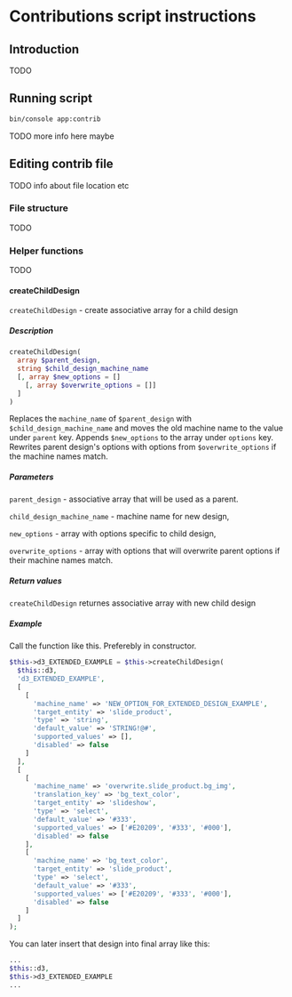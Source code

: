 # Contributions script instructions

## Introduction

TODO

## Running script

```bash
bin/console app:contrib
```

TODO more info here maybe

## Editing contrib file

TODO info about file location etc

### File structure

TODO

### Helper functions

TODO

#### createChildDesign

`createChildDesign` - create associative array for a child design

##### Description

```php
createChildDesign(
  array $parent_design,
  string $child_design_machine_name
  [, array $new_options = []
    [, array $overwrite_options = []]
  ]
)
```

Replaces the `machine_name` of `$parent_design` with `$child_design_machine_name` and moves the old machine name to the value under `parent` key. Appends `$new_options` to the array under `options` key. Rewrites parent design's options with options from `$overwrite_options` if the machine names match.

##### Parameters

`parent_design` - associative array that will be used as a parent.

`child_design_machine_name` - machine name for new design,

`new_options` - array with options specific to child design,

`overwrite_options` - array with options that will overwrite parent options if their machine names match.

##### Return values

`createChildDesign` returnes associative array with new child design

##### Example

Call the function like this. Preferebly in constructor.

```php
$this->d3_EXTENDED_EXAMPLE = $this->createChildDesign(
  $this::d3,
  'd3_EXTENDED_EXAMPLE',
  [
    [
      'machine_name' => 'NEW_OPTION_FOR_EXTENDED_DESIGN_EXAMPLE',
      'target_entity' => 'slide_product',
      'type' => 'string',
      'default_value' => 'STRING!@#',
      'supported_values' => [],
      'disabled' => false
    ]
  ],
  [
    [
      'machine_name' => 'overwrite.slide_product.bg_img',
      'translation_key' => 'bg_text_color',
      'target_entity' => 'slideshow',
      'type' => 'select',
      'default_value' => '#333',
      'supported_values' => ['#E20209', '#333', '#000'],
      'disabled' => false
    ],
    [
      'machine_name' => 'bg_text_color',
      'target_entity' => 'slide_product',
      'type' => 'select',
      'default_value' => '#333',
      'supported_values' => ['#E20209', '#333', '#000'],
      'disabled' => false
    ]
  ]
);
```

You can later insert that design into final array like this:

```php
...
$this::d3,
$this->d3_EXTENDED_EXAMPLE
...
```

